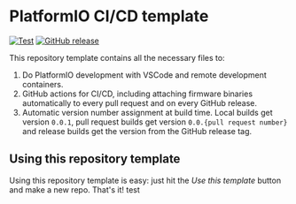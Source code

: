 # PlatformIO CI/CD template

[![Test](https://github.com/256dpi/arduino-mqtt/actions/workflows/test.yml/badge.svg)](https://github.com/256dpi/arduino-mqtt/actions/workflows/test.yml)
[![GitHub release](https://img.shields.io/github/release/256dpi/arduino-mqtt.svg)](https://github.com/hosanglee-kr/PlatformIO-CI-CD-template/releases)


This repository template contains all the necessary files to:

1. Do PlatformIO development with VSCode and remote development containers.
2. GitHub actions for CI/CD, including attaching firmware binaries automatically to every pull request
   and on every GitHub release.
3. Automatic version number assignment at build time. Local builds get version `0.0.1`, pull request
   builds get version `0.0.{pull request number}` and release builds get the version from the GitHub
   release tag.

## Using this repository template

Using this repository template is easy: just hit the _Use this template_ button and make a new repo. That's it!
test
